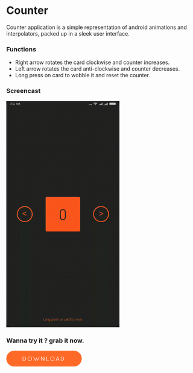 # Counter
Counter application is a simple representation of android animations and interpolators, packed up in a sleek user interface.

### Functions
- Right arrow rotates the card clockwise and counter increases.
- Left arrow rotates the card anti-clockwise and counter decreases.
- Long press on card to wobble it and reset the counter.

### Screencast
<img src="counter.gif" width=300/>

### Wanna try it ? grab it now. 

[<img src="download_button.png" width="200">](Counter.apk?raw=true)
